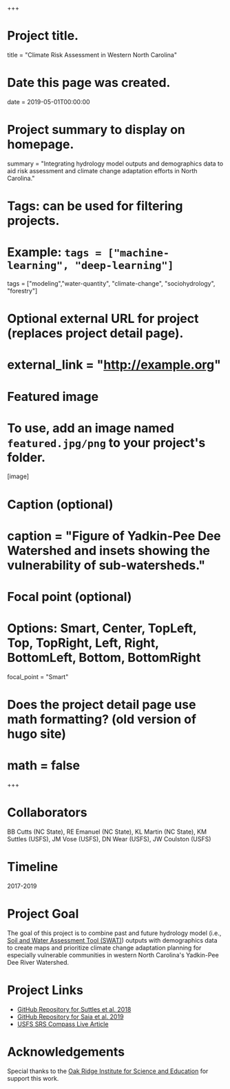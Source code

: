 +++
# Project title.
title = "Climate Risk Assessment in Western North Carolina"

# Date this page was created.
date = 2019-05-01T00:00:00

# Project summary to display on homepage.
summary = "Integrating hydrology model outputs and demographics data to aid risk assessment and climate change adaptation efforts in North Carolina."

# Tags: can be used for filtering projects.
# Example: `tags = ["machine-learning", "deep-learning"]`
tags = ["modeling","water-quantity", "climate-change", "sociohydrology", "forestry"]

# Optional external URL for project (replaces project detail page).
# external_link = "http://example.org"

# Featured image
# To use, add an image named `featured.jpg/png` to your project's folder.
[image]
# Caption (optional)
#  caption = "Figure of Yadkin-Pee Dee Watershed and insets showing the vulnerability of sub-watersheds."

# Focal point (optional)
# Options: Smart, Center, TopLeft, Top, TopRight, Left, Right, BottomLeft, Bottom, BottomRight
  focal_point = "Smart"

# Does the project detail page use math formatting? (old version of hugo site)
# math = false

+++

# Collaborators
BB Cutts (NC State), RE Emanuel (NC State), KL Martin (NC State), KM Suttles (USFS), JM Vose (USFS), DN Wear (USFS), JW Coulston (USFS)

# Timeline
2017-2019

# Project Goal
The goal of this project is to combine past and future hydrology model (i.e., [Soil and Water Assessment Tool (SWAT)](https://swat.tamu.edu/)) outputs with demographics data to create maps and prioritize climate change adaptation planning for especially vulnerable communities in western North Carolina's Yadkin-Pee Dee River Watershed.

# Project Links
- [GitHub Repository for Suttles et al. 2018](https://github.com/sheilasaia/paper-yadkin-swat-study)
- [GitHub Repository for Saia et al. 2019](https://github.com/sheilasaia/paper-yadkin-swat-svi-study)
- [USFS SRS Compass Live Article](https://www.srs.fs.usda.gov/compass/2020/09/17/climate-change-streamflow-and-social-vulnerability-locating-increased-risks/)

# Acknowledgements
Special thanks to the [Oak Ridge Institute for Science and Education](https://orise.orau.gov/) for support this work.

